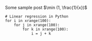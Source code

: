 Some sample post $\min (1, \frac{1}{x})$

```{.python}
# Linear regression in Python
for i in xrange(100):
	for j in xrange(100):
		for k in xrange(100):
			i = j + k
```